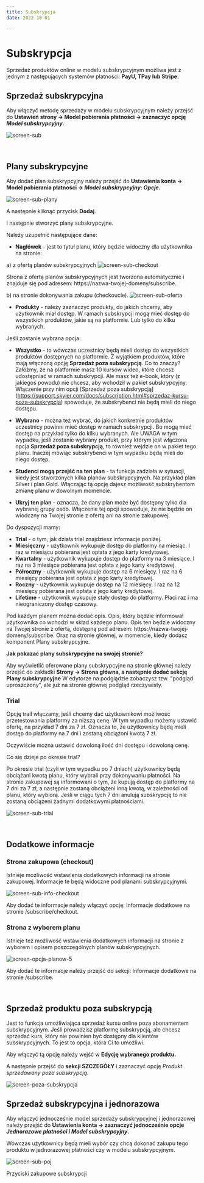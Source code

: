 ```yaml
---
title: Subskrypcja
date: 2022-10-01

---
```


# Subskrypcja

Sprzedaż produktów online w modelu subskrypcyjnym możliwa jest z jednym z następujących systemów płatności: **PayU, TPay lub Stripe.** 

## Sprzedaż subskrypcyjna
Aby włączyć metodę sprzedaży w modelu subskrypcyjnym należy przejść do **Ustawień strony -> Model pobierania płatności -> zaznaczyć opcję *Model subskrypcyjny*.**

![screen-sub](./images/screen-sub.png)


<br/>

## Plany subskrypcyjne

Aby dodać plan subskrypcyjny należy przejść do **Ustawienia konta -> Model pobierania płatności -> *Model subskrypcyjny*: *Opcje*.**

![screen-sub-plany](./images/screen-sub-plany.png)

A następnie kliknąć przycisk **Dodaj**. 

I następnie stworzyć plany subskrypcyjne. 

Należy uzupełnić następujące dane:

* **Nagłówek** - jest to tytuł planu, który będzie widoczny dla użytkownika na stronie:

a) z ofertą planów subskrypcyjnych
![screen-sub-checkout](./images/screen-sub-oferta.png)

Strona z ofertą planów subskrypcyjnych jest tworzona automatycznie i znajduje się pod adresem: https://nazwa-twojej-domeny/subscribe.

b) na stronie dokonywania zakupu (checkoucie).
![screen-sub-oferta](./images/screen-sub-checkout.png)

* **Produkty** - należy zaznaczyć produkty, do jakich chcemy, aby użytkownik miał dostęp. W ramach subskrypcji mogą mieć dostęp do wszystkich produktów, jakie są na platformie. Lub tylko do kilku wybranych. 

Jeśli zostanie wybrana opcja:

- **Wszystko** - to wówczas uczestnicy będą mieli dostęp do wszystkich produktów dostępnych na platformie. Z wyjątkiem produktów, które mają włączoną opcję **Sprzedaż poza subskrypcją**. Co to znaczy? Załóżmy, że na platformie masz 10 kursów wideo, które chcesz udostępniać w ramach subskrypcji. Ale masz też e-book, który (z jakiegoś powodu) nie chcesz, aby wchodził w pakiet subskrypcyjny. Włączenie przy nim opcji [Sprzedaż poza subskrypcją] (https://support.skyier.com/docs/subscription.html#sprzedaz-kursu-poza-subskrypcja) spowoduje, że subskrybenci nie będą mieli do niego dostępu. 

- **Wybrano** - można też wybrać, do jakich konkretnie produktów uczestnicy powinni mieć dostęp w ramach subskrypcji. Bo mogą mieć dostęp na przykład tylko do kilku wybranych. Ale UWAGA w tym wypadku, jeśli zostanie wybrany produkt, przy którym jest włączona opcja **Sprzedaż poza subskrypcją**, to również wejdzie on w pakiet tego planu. Inaczej mówiąc subskrybenci w tym wypadku będą mieli do niego dostęp. 

* **Studenci mogą przejść na ten plan** - ta funkcja zadziała w sytuacji, kiedy jest stworzonych kilka planów subskrypcyjnych. Na przykład plan Silver i plan Gold. Włączając tą opcję dajesz możliwość subskrybentom zmianę planu w dowolnym momencie. 

* **Ukryj ten plan** - oznacza, że dany plan może być dostępny tylko dla wybranej grupy osób. Włączenie tej opcji spowoduje, że nie będzie on wiodczny na Twojej stronie z ofertą ani na stronie zakupowej. 


Do dyspozycji mamy:

* **Trial** - o tym, jak działa trial znajdziesz informacje poniżej.
* **Miesięczny** - użytkownik wykupuje dostęp do platformy na miesiąc. I raz w miesiącu pobierana jest opłata z jego karty kredytowej.
* **Kwartalny** - użytkownik wykupuje dostęp do platformy na 3 miesiące. I raz na 3 miesiące pobierana jest opłata z jego karty kredytowej.
* **Półroczny** - użytkownik wykupuje dostęp na 6 miesięcy. I raz na 6 miesięcy pobierana jest opłata z jego karty kredytowej.
* **Roczny** - użytkownik wykupuje dostęp na 12 miesięcy. I raz na 12 miesięcy pobierana jest opłata z jego karty kredytowej.
* **Lifetime** - użytkownik wykupuje stały dostęp do platformy. Płaci raz i ma nieograniczony dostęp czasowy. 

Pod każdym planem można dodać opis. Opis, który będzie informował użytkownika co wchodzi w skład każdego planu. Opis ten będzie widoczny na Twojej stronie z ofertą, dostępną pod adresem: https://nazwa-twojej-domeny/subscribe. Oraz na stronie głównej, w momencie, kiedy dodasz komponent Plany subskrypcyjne. 

**Jak pokazać plany subskrypcyjne na swojej stronie?**

Aby wyświetlić oferowane plany subskrypcyjne na stronie głównej należy przejść do zakładki **Strony -> Strona główna, a następnie dodać sekcję Plany subskrypcyjne** W edytorze na podglądzie zobaczysz tzw. "podgląd uproszczony", ale już na stronie głównej podgląd rzeczywisty.


### Trial

Opcję trail włączamy, jeśli chcemy dać użytkownikowi możliwość przetestowania platformy za niższą cenę. W tym wypadku możemy ustawić ofertę, na przykład 7 dni za 7 zł. Oznacza to, że użytkownicy będą mieli dostęp do platformy na 7 dni i zostaną obciążoni kwotą 7 zł. 

Oczywiście można ustawić dowoloną ilość dni dostępu i dowoloną cenę. 

Co się dzieje po okresie trial?

Po okresie trial (czyli w tym wypadku po 7 dniach) użytkownicy będą obciążani kwotą planu, który wybrali przy dokonywaniu płatności. Na stronie zakupowej są informowani o tym, że kupują dostęp do platformy na 7 dni za 7 zł, a następnie zostaną obciążeni inną kwotą, w zależności od planu, który wybiorą. Jeśli w ciągu tych 7 dni anulują subskrypcję to nie zostaną obciążeni żadnymi dodatkowymi płatnościami. 

![screen-sub-trial](./images/screen-sub-trial.png)

<br>

## Dodatkowe informacje

### Strona zakupowa (checkout) 

Istnieje możliwość wstawienia dodatkowych informacji na stronie zakupowej. Informacje te będą widoczne pod planami subskrypcyjnymi. 

![screen-sub-info-checkout](./images/screen-sub-info-checkout.png)


Aby dodać te informacje należy włączyć opcję: Informacje dodatkowe na stronie /subscribe/checkout.



### Strona z wyborem planu

Istnieje też możliwość wstawienia dodatkowych informacji na stronie z wyborem i opisem poszczególnych planów subskrypcyjnych.

![screen-opcja-planow-5](./images/screen-sub-info-subscribe.png)


Aby dodać te informacje należy przejść do sekcji: Informacje dodatkowe na stronie /subscribe.


<br/>

## Sprzedaż produktu poza subskrypcją

Jest to funkcja umożliwiająca sprzedaż kursu online poza abonamentem subskrypcyjnym. Jeśli prowadzisz platformę subskrypcją, ale chcesz sprzedać kurs, który nie powinien być dostępny dla klientów subskrypcyjnych. To jest to opcja, która Ci to umożliwi. 

Aby włączyć tą opcję należy wejść w **Edycję wybranego produktu.** 

A następnie przejść do **sekcji SZCZEGÓŁY** i zaznaczyć opcję *Produkt sprzedawany poza subskrypcją*. 

![screen-poza-subskrypcja](./images/screen-sprzedaz-poza-sub.png)

## Sprzedaż subskrypcyjna i jednorazowa
Aby włączyć jednocześnie model sprzedaży subskrypcyjnej i jednorazowej należy przejść do **Ustawienia konta -> zaznaczyć jednocześnie opcje *Jednorazowe płatności i Model subskrypcyjny*.**

Wówczas użytkownicy będą mieli wybór czy chcą dokonać zakupu tego produktu w jednorazowej płatności czy w modelu subskrypcyjnym. 

![screen-sub-poj](./images/screen-sub-poj.png)

Przyciski zakupowe subskrypcji